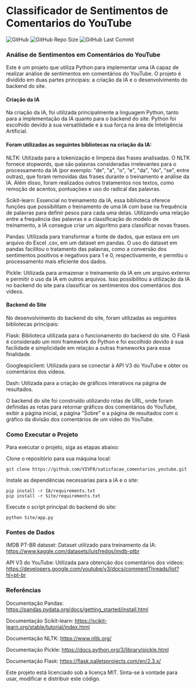 # Classificador de Sentimentos de Comentarios do YouTube 
![GitHub](https://img.shields.io/github/license/VIVF0/satisfacao_comentarios_youtube)
![GitHub Repo Size](https://img.shields.io/github/repo-size/VIVF0/satisfacao_comentarios_youtube)
![GitHub Last Commit](https://img.shields.io/github/last-commit/VIVF0/satisfacao_comentarios_youtube)
### Análise de Sentimentos em Comentários do YouTube
Este é um projeto que utiliza Python para implementar uma IA capaz de realizar análise de sentimentos em comentários do YouTube. O projeto é dividido em duas partes principais: a criação da IA e o desenvolvimento do backend do site.

#### Criação da IA
Na criação da IA, foi utilizada principalmente a linguagem Python, tanto para a implementação da IA quanto para o backend do site. Python foi escolhido devido à sua versatilidade e à sua força na área de Inteligência Artificial.

#### Foram utilizadas as seguintes bibliotecas na criação da IA:

NLTK: Utilizada para a tokenização e limpeza das frases analisadas. O NLTK fornece stopwords, que são palavras consideradas irrelevantes para o processamento da IA (por exemplo: "de", "a", "o", "e", "da", "do", "se", entre outras), que foram removidas das frases durante o treinamento e análise da IA. Além disso, foram realizados outros tratamentos nos textos, como remoção de acentos, pontuações e uso do radical das palavras.

Scikit-learn: Essencial no treinamento da IA, essa biblioteca oferece funções que possibilitam o treinamento de uma IA com base na frequência de palavras para definir pesos para cada uma delas. Utilizando uma relação entre a frequência das palavras e a classificação do modelo de treinamento, a IA consegue criar um algoritmo para classificar novas frases.

Pandas: Utilizada para transformar a fonte de dados, que estava em um arquivo do Excel .csv, em um dataset em pandas. O uso do dataset em pandas facilitou o tratamento das palavras, como a conversão dos sentimentos positivos e negativos para 1 e 0, respectivamente, e permitiu o processamento mais eficiente dos dados.

Pickle: Utilizada para armazenar o treinamento da IA em um arquivo externo e permitir o uso da IA em outros arquivos. Isso possibilitou a utilização da IA no backend do site para classificar os sentimentos dos comentários dos vídeos.

#### Backend do Site
No desenvolvimento do backend do site, foram utilizadas as seguintes bibliotecas principais:

Flask: Biblioteca utilizada para o funcionamento do backend do site. O Flask é considerado um mini framework do Python e foi escolhido devido à sua facilidade e simplicidade em relação a outras frameworks para essa finalidade.

Googleapiclient: Utilizada para se conectar à API V3 do YouTube e obter os comentários dos vídeos.

Dash: Utilizada para a criação de gráficos interativos na página de resultados.

O backend do site foi construído utilizando rotas de URL, onde foram definidas as rotas para retornar gráficos dos comentários do YouTube, exibir a página inicial, a página "Sobre" e a página de resultados com o gráfico da divisão dos comentários de um vídeo do YouTube.

### Como Executar o Projeto
Para executar o projeto, siga as etapas abaixo:

Clone o repositório para sua máquina local:
```
git clone https://github.com/VIVF0/satisfacao_comentarios_youtube.git
```
Instale as dependências necessárias para a IA e o site:
```
pip install -r IA/requirements.txt
pip install -r Site/requirements.txt
```
Execute o script principal do backend do site:
```
python Site/app.py
```

### Fontes de Dados
IMDB PT-BR dataset: Dataset utilizado para treinamento da IA: https://www.kaggle.com/datasets/luisfredgs/imdb-ptbr 

API V3 do YouTube: Utilizada para obtenção dos comentários dos vídeos: https://developers.google.com/youtube/v3/docs/commentThreads/list?hl=pt-br 

### Referências
Documentação Pandas: https://pandas.pydata.org/docs/getting_started/install.html

Documentação Scikit-learn: https://scikit-learn.org/stable/tutorial/index.html 

Documentação NLTK: https://www.nltk.org/

Documentação Pickle: https://docs.python.org/3/library/pickle.html

Documentação Flask: https://flask.palletsprojects.com/en/2.3.x/

Este projeto está licenciado sob a licença MIT. Sinta-se à vontade para usar, modificar e distribuir este código.
